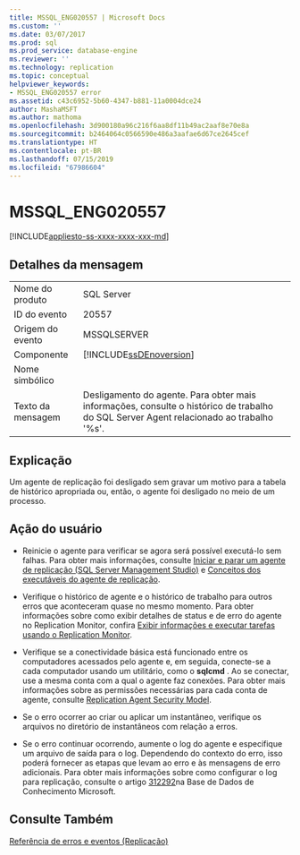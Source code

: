 ```yaml
---
title: MSSQL_ENG020557 | Microsoft Docs
ms.custom: ''
ms.date: 03/07/2017
ms.prod: sql
ms.prod_service: database-engine
ms.reviewer: ''
ms.technology: replication
ms.topic: conceptual
helpviewer_keywords:
- MSSQL_ENG020557 error
ms.assetid: c43c6952-5b60-4347-b881-11a0004dce24
author: MashaMSFT
ms.author: mathoma
ms.openlocfilehash: 3d900180a96c216f6aa8df11b49ac2aaf8e70e8a
ms.sourcegitcommit: b2464064c0566590e486a3aafae6d67ce2645cef
ms.translationtype: HT
ms.contentlocale: pt-BR
ms.lasthandoff: 07/15/2019
ms.locfileid: "67986604"
---
```

# <a name="mssqleng020557"></a>MSSQL_ENG020557
[!INCLUDE[appliesto-ss-xxxx-xxxx-xxx-md](../../includes/appliesto-ss-xxxx-xxxx-xxx-md.md)]
    
## <a name="message-details"></a>Detalhes da mensagem  
  
|||  
|-|-|  
|Nome do produto|SQL Server|  
|ID do evento|20557|  
|Origem do evento|MSSQLSERVER|  
|Componente|[!INCLUDE[ssDEnoversion](../../includes/ssdenoversion-md.md)]|  
|Nome simbólico||  
|Texto da mensagem|Desligamento do agente. Para obter mais informações, consulte o histórico de trabalho do SQL Server Agent relacionado ao trabalho '%s'.|  
  
## <a name="explanation"></a>Explicação  
 Um agente de replicação foi desligado sem gravar um motivo para a tabela de histórico apropriada ou, então, o agente foi desligado no meio de um processo.  
  
## <a name="user-action"></a>Ação do usuário  
  
-   Reinicie o agente para verificar se agora será possível executá-lo sem falhas. Para obter mais informações, consulte [Iniciar e parar um agente de replicação &#40;SQL Server Management Studio&#41;](../../relational-databases/replication/agents/start-and-stop-a-replication-agent-sql-server-management-studio.md) e [Conceitos dos executáveis do agente de replicação](../../relational-databases/replication/concepts/replication-agent-executables-concepts.md).  
  
-   Verifique o histórico de agente e o histórico de trabalho para outros erros que aconteceram quase no mesmo momento. Para obter informações sobre como exibir detalhes de status e de erro do agente no Replication Monitor, confira [Exibir informações e executar tarefas usando o Replication Monitor](../../relational-databases/replication/monitor/view-information-and-perform-tasks-replication-monitor.md).  
 
-   Verifique se a conectividade básica está funcionado entre os computadores acessados pelo agente e, em seguida, conecte-se a cada computador usando um utilitário, como o **sqlcmd** . Ao se conectar, use a mesma conta com a qual o agente faz conexões. Para obter mais informações sobre as permissões necessárias para cada conta de agente, consulte [Replication Agent Security Model](../../relational-databases/replication/security/replication-agent-security-model.md).  
  
-   Se o erro ocorrer ao criar ou aplicar um instantâneo, verifique os arquivos no diretório de instantâneos com relação a erros.  
  
-   Se o erro continuar ocorrendo, aumente o log do agente e especifique um arquivo de saída para o log. Dependendo do contexto do erro, isso poderá fornecer as etapas que levam ao erro e às mensagens de erro adicionais. Para obter mais informações sobre como configurar o log para replicação, consulte o artigo [312292](https://support.microsoft.com/kb/312292)na Base de Dados de Conhecimento Microsoft.  
  
## <a name="see-also"></a>Consulte Também  
 [Referência de erros e eventos &#40;Replicação&#41;](../../relational-databases/replication/errors-and-events-reference-replication.md)  
  
  
